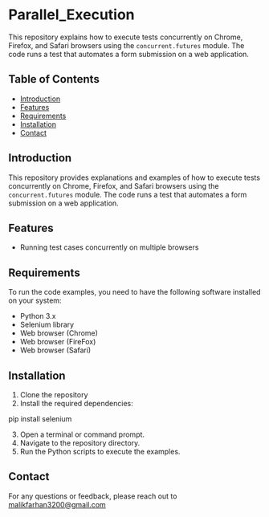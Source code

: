 # Parallel_Execution
This repository explains how to execute tests concurrently on Chrome, Firefox, and Safari browsers using the `concurrent.futures` module. The code runs a test that automates a form submission on a web application.


## Table of Contents

- [Introduction](#introduction)
- [Features](#features)
- [Requirements](#requirements)
- [Installation](#installation)
- [Contact](#Contact)

## Introduction

This repository provides explanations and examples of how to execute tests concurrently on Chrome, Firefox, and Safari browsers using the `concurrent.futures` module. The code runs a test that automates a form submission on a web application.

## Features

- Running test cases concurrently on multiple browsers

## Requirements
To run the code examples, you need to have the following software installed on your system:

- Python 3.x
- Selenium library
- Web browser (Chrome)
- Web browser (FireFox)
- Web browser (Safari)

## Installation

1. Clone the repository
2. Install the required dependencies:

pip install selenium

3. Open a terminal or command prompt.
4. Navigate to the repository directory.
5. Run the Python scripts to execute the examples.

## Contact
For any questions or feedback, please reach out to malikfarhan3200@gmail.com
